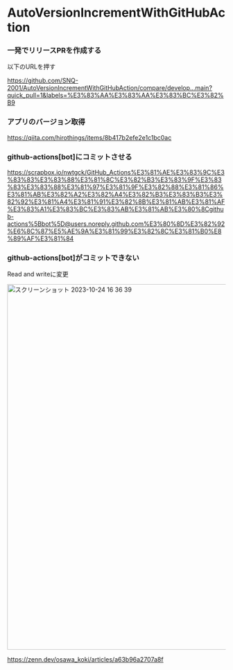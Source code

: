 # AutoVersionIncrementWithGitHubAction

### 一発でリリースPRを作成する
以下のURLを押す

https://github.com/SNQ-2001/AutoVersionIncrementWithGitHubAction/compare/develop...main?quick_pull=1&labels=%E3%83%AA%E3%83%AA%E3%83%BC%E3%82%B9

### アプリのバージョン取得
https://qiita.com/hirothings/items/8b417b2efe2e1c1bc0ac

### github-actions[bot]にコミットさせる
https://scrapbox.io/nwtgck/GitHub_Actions%E3%81%AE%E3%83%9C%E3%83%83%E3%83%88%E3%81%8C%E3%82%B3%E3%83%9F%E3%83%83%E3%83%88%E3%81%97%E3%81%9F%E3%82%88%E3%81%86%E3%81%AB%E3%82%A2%E3%82%A4%E3%82%B3%E3%83%B3%E3%82%92%E3%81%A4%E3%81%91%E3%82%8B%E3%81%AB%E3%81%AF%E3%83%A1%E3%83%BC%E3%83%AB%E3%81%AB%E3%80%8Cgithub-actions%5Bbot%5D@users.noreply.github.com%E3%80%8D%E3%82%92%E6%8C%87%E5%AE%9A%E3%81%99%E3%82%8C%E3%81%B0%E8%89%AF%E3%81%84

### github-actions[bot]がコミットできない
Read and writeに変更

<img width="844" alt="スクリーンショット 2023-10-24 16 36 39" src="https://github.com/SNQ-2001/AutoVersionIncrementWithGitHubAction/assets/84154073/731cef65-16cf-4124-bc24-4ac35be9e672">

https://zenn.dev/osawa_koki/articles/a63b96a2707a8f
